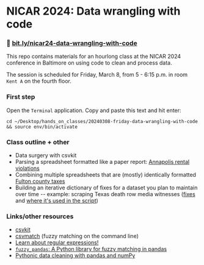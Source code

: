 # NICAR 2024: Data wrangling with code

### 🔗 [bit.ly/nicar24-data-wrangling-with-code](https://bit.ly/nicar24-data-wrangling-with-code)

This repo contains materials for an hourlong class at the NICAR 2024 conference in Baltimore on using code to clean and process data.

The session is scheduled for Friday, March 8, from 5 - 6:15 p.m. in room `Kent A` on the fourth floor.

### First step

Open the `Terminal` application. Copy and paste this text and hit enter:

```
cd ~/Desktop/hands_on_classes/20240308-friday-data-wrangling-with-code && source env/bin/activate
```

### Class outline + other 
- Data surgery with csvkit
- Parsing a spreadsheet formatted like a paper report: [Annapolis rental violations](annapolis-rental-violations)
- Combining multiple spreadsheets that are (mostly) identically formatted [Fulton county taxes](fulton-county-taxes)
- Building an iterative dictionary of fixes for a dataset you plan to maintain over time -- example: scraping Texas death row media witnesses ([fixes](https://github.com/cjwinchester/tx-death-row-media-witnesses/blob/main/fixes.py) and [where it's used in the script](https://github.com/cjwinchester/tx-death-row-media-witnesses/blob/main/scrape.py#L66))

### Links/other resources
- [csvkit](https://csvkit.readthedocs.io)
- [csvmatch](https://github.com/maxharlow/csvmatch) (fuzzy matching on the command line)
- [Learn about regular expressions!](https://docs.google.com/document/d/1PnxBqcx66MLOAq09UDKA1t2H28cbjPnvUqiBl5JplGI/edit#heading=h.xnl48akh0dl6)
- [`fuzzy_pandas`: A Python library for fuzzy matching in pandas](https://github.com/jsoma/fuzzy_pandas)
- [Pythonic data cleaning with pandas and numPy](https://realpython.com/python-data-cleaning-numpy-pandas/)

